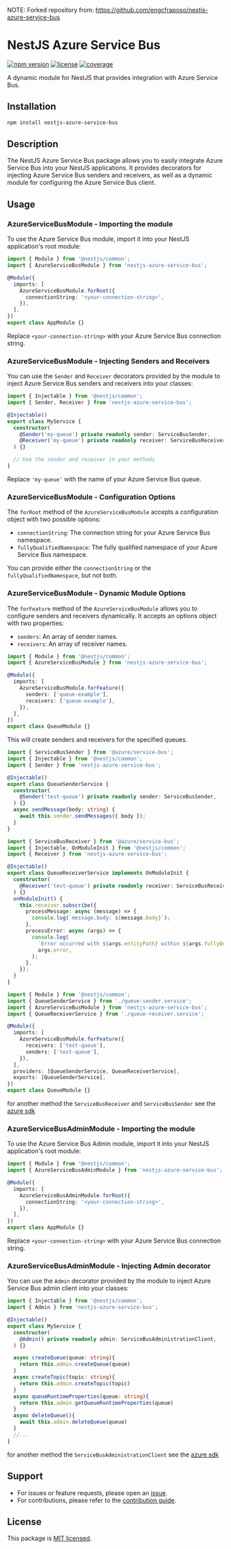 NOTE: Forked repository from: https://github.com/engcfraposo/nestjs-azure-service-bus

# NestJS Azure Service Bus

[![npm version](https://img.shields.io/npm/v/nestjs-azure-service-bus.svg)](https://www.npmjs.com/package/nestjs-azure-service-bus)
[![license](https://img.shields.io/npm/l/nestjs-azure-service-bus.svg)](https://github.com/engcfraposo/nestjs-azure-service-bus/blob/08d728f7e13b1efc51bd05c34e7d550b4cef23fb/LICENSE)
[![coverage](https://img.shields.io/badge/Coverage-100%25-brightgreen.svg)](https://github.com/engcfraposo/nestjs-azure-service-bus/blob/8e7abef3ab8c7df28c9ad9a8483ae7f52a4233fb/README.md)

A dynamic module for NestJS that provides integration with Azure Service Bus.

## Installation

```bash
npm install nestjs-azure-service-bus
```

## Description

The NestJS Azure Service Bus package allows you to easily integrate Azure Service Bus into your NestJS applications. It provides decorators for injecting Azure Service Bus senders and receivers, as well as a dynamic module for configuring the Azure Service Bus client.

## Usage

### AzureServiceBusModule - Importing the module

To use the Azure Service Bus module, import it into your NestJS application's root module:

```typescript
import { Module } from '@nestjs/common';
import { AzureServiceBusModule } from 'nestjs-azure-service-bus';

@Module({
  imports: [
    AzureServiceBusModule.forRoot({
      connectionString: '<your-connection-string>',
    }),
  ],
})
export class AppModule {}
```

Replace `<your-connection-string>` with your Azure Service Bus connection string.

### AzureServiceBusModule - Injecting Senders and Receivers

You can use the `Sender` and `Receiver` decorators provided by the module to inject Azure Service Bus senders and receivers into your classes:

```typescript
import { Injectable } from '@nestjs/common';
import { Sender, Receiver } from 'nestjs-azure-service-bus';

@Injectable()
export class MyService {
  constructor(
    @Sender('my-queue') private readonly sender: ServiceBusSender,
    @Receiver('my-queue') private readonly receiver: ServiceBusReceiver,
  ) {}

  // Use the sender and receiver in your methods
}
```

Replace `'my-queue'` with the name of your Azure Service Bus queue.

### AzureServiceBusModule - Configuration Options

The `forRoot` method of the `AzureServiceBusModule` accepts a configuration object with two possible options:

- `connectionString`: The connection string for your Azure Service Bus namespace.
- `fullyQualifiedNamespace`: The fully qualified namespace of your Azure Service Bus namespace.

You can provide either the `connectionString` or the `fullyQualifiedNamespace`, but not both.

### AzureServiceBusModule - Dynamic Module Options

The `forFeature` method of the `AzureServiceBusModule` allows you to configure senders and receivers dynamically. It accepts an options object with two properties:

- `senders`: An array of sender names.
- `receivers`: An array of receiver names.

```typescript
import { Module } from '@nestjs/common';
import { AzureServiceBusModule } from 'nestjs-azure-service-bus';

@Module({
  imports: [
    AzureServiceBusModule.forFeature({
      senders: ['queue-example'],
      receivers: ['queue-example'],
    }),
  ],
})
export class QueueModule {}
```

This will create senders and receivers for the specified queues.

```typescript
import { ServiceBusSender } from '@azure/service-bus';
import { Injectable } from '@nestjs/common';
import { Sender } from 'nestjs-azure-service-bus';

@Injectable()
export class QueueSenderService {
  constructor(
    @Sender('test-queue') private readonly sender: ServiceBusSender,
  ) {}
  async sendMessage(body: string) {
    await this.sender.sendMessages({ body });
  }
}
```

```typescript
import { ServiceBusReceiver } from '@azure/service-bus';
import { Injectable, OnModuleInit } from '@nestjs/common';
import { Receiver } from 'nestjs-azure-service-bus';

@Injectable()
export class QueueReceiverService implements OnModuleInit {
  constructor(
    @Receiver('test-queue') private readonly receiver: ServiceBusReceiver,
  ) {}
  onModuleInit() {
    this.receiver.subscribe({
      processMessage: async (message) => {
        console.log(`message.body: ${message.body}`);
      },
      processError: async (args) => {
        console.log(
          `Error occurred with ${args.entityPath} within ${args.fullyQualifiedNamespace}: `,
          args.error,
        );
      },
    });
  }
}
```

```typescript
import { Module } from '@nestjs/common';
import { QueueSenderService } from './queue-sender.service';
import { AzureServiceBusModule } from 'nestjs-azure-service-bus';
import { QueueReceiverService } from './queue-receiver.service';

@Module({
  imports: [
    AzureServiceBusModule.forFeature({
      receivers: ['test-queue'],
      senders: ['test-queue'],
    }),
  ],
  providers: [QueueSenderService, QueueReceiverService],
  exports: [QueueSenderService],
})
export class QueueModule {}

```

for another method the `ServiceBusReceiver` and `ServiceBusSender` see the [azure sdk](https://www.npmjs.com/package/@azure/service-bus)

### AzureServiceBusAdminModule - Importing the module

To use the Azure Service Bus Admin module, import it into your NestJS application's root module:

```typescript
import { Module } from '@nestjs/common';
import { AzureServiceBusAdminModule } from 'nestjs-azure-service-bus';

@Module({
  imports: [
    AzureServiceBusAdminModule.forRoot({
      connectionString: '<your-connection-string>',
    }),
  ],
})
export class AppModule {}
```

Replace `<your-connection-string>` with your Azure Service Bus connection string.

### AzureServiceBusAdminModule - Injecting Admin decorator

You can use the `Admin` decorator provided by the module to inject Azure Service Bus admin client into your classes:

```typescript
import { Injectable } from '@nestjs/common';
import { Admin } from 'nestjs-azure-service-bus';

@Injectable()
export class MyService {
  constructor(
    @Admin() private readonly admin: ServiceBusAdministrationClient,
  ) {}

  async createQueue(queue: string){
    return this.admin.createQueue(queue)
  }
  async createTopic(topic: string){
    return this.admin.createTopic(topic)
  }
  async queueRuntimeProperties(queue: string){
    return this.admin.getQueueRuntimeProperties(queue)
  }
  async deleteQueue(){
    await this.admin.deleteQueue(queue)
  }
  //...
}
```

for another method the `ServiceBusAdministrationClient` see the [azure sdk](https://www.npmjs.com/package/@azure/service-bus)

## Support

- For issues or feature requests, please open an [issue](https://github.com/engcfraposo/nestjs-azure-service-bus/issues).
- For contributions, please refer to the [contribution guide](https://github.com/engcfraposo/nestjs-azure-service-bus/blob/main/CONTRIBUTING.md).

## License

This package is [MIT licensed](https://github.com/engcfraposo/nestjs-azure-service-bus/blob/main/LICENSE).
